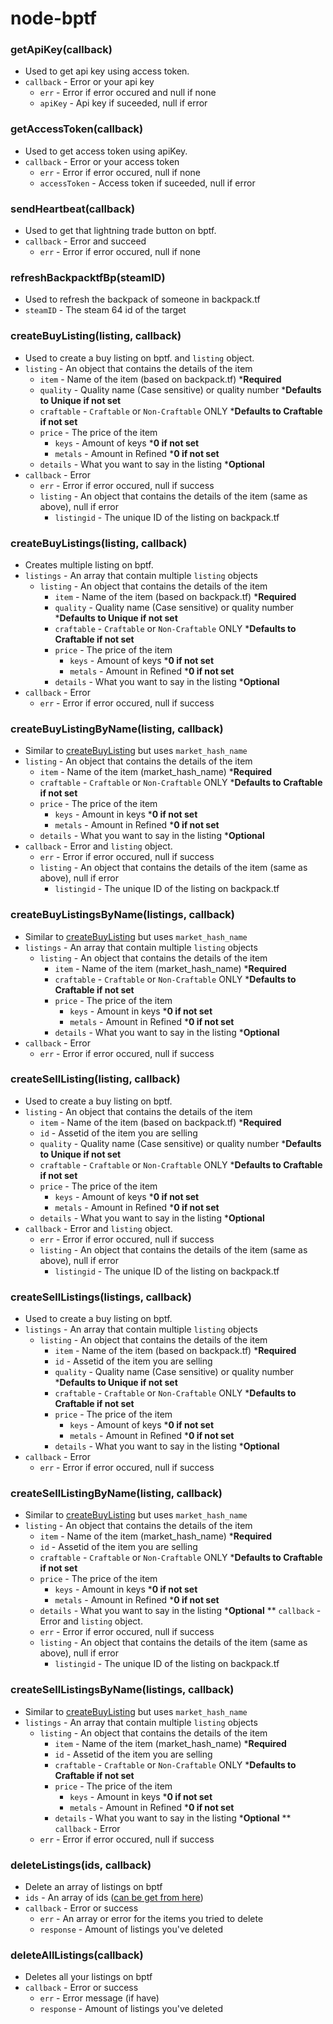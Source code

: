 # node-bptf

### getApiKey(callback)  
* Used to get api key using access token.
* `callback` -  Error or your api key
	* `err` - Error if error occured and null if none
	* `apiKey` - Api key if suceeded, null if error

### getAccessToken(callback)
* Used to get access token using apiKey.
* `callback` - Error or your access token
	* `err` - Error if error occured, null if none
	* `accessToken` - Access token if suceeded, null if error

### sendHeartbeat(callback)
* Used to get that lightning trade button on bptf.
* `callback` - Error and succeed
	* `err` - Error if error occured, null if none
	
### refreshBackpacktfBp(steamID)
* Used to refresh the backpack of someone in backpack.tf  
* `steamID` - The steam 64 id of the target

### createBuyListing(listing, callback)
* Used to create a buy listing on bptf. and `listing` object.
* `listing` - An object that contains the details of the item
	* `item` - Name of the item (based on backpack.tf) ***Required**
	* `quality` - Quality name (Case sensitive) or quality number ***Defaults to Unique if not set**
	* `craftable` - `Craftable` or `Non-Craftable` ONLY ***Defaults to Craftable if not set**
	* `price` - The price of the item
		* `keys` - Amount of keys ***0 if not set**
		* `metals` - Amount in Refined ***0 if not set**
	* `details` - What you want to say in the listing ***Optional**
* `callback` - Error
	* `err` - Error if error occured, null if success
	* `listing` - An object that contains the details of the item (same as above), null if error
		* `listingid` - The unique ID of the listing on backpack.tf

### createBuyListings(listing, callback)
* Creates multiple listing on bptf.
* `listings` - An array that contain multiple `listing` objects
	* `listing` - An object that contains the details of the item
		* `item` - Name of the item (based on backpack.tf) ***Required**
		* `quality` - Quality name (Case sensitive) or quality number ***Defaults to Unique if not set**
		* `craftable` - `Craftable` or `Non-Craftable` ONLY ***Defaults to Craftable if not set**
		* `price` - The price of the item
			* `keys` - Amount of keys ***0 if not set**
			* `metals` - Amount in Refined ***0 if not set**
		* `details` - What you want to say in the listing ***Optional**
* `callback` - Error 
	* `err` - Error if error occured, null if success
	
### createBuyListingByName(listing, callback)
* Similar to [createBuyListing](https://github.com/xLeeJYx/node-bptf/wiki/Methods#createbuylistinglisting-callback) but uses `market_hash_name`
* `listing` - An object that contains the details of the item
	* `item` - Name of the item (market_hash_name) ***Required**
	* `craftable` - `Craftable` or `Non-Craftable` ONLY ***Defaults to Craftable if not set**
	* `price` - The price of the item
		* `keys` - Amount in keys ***0 if not set**
		* `metals` - Amount in Refined ***0 if not set**
	* `details` - What you want to say in the listing ***Optional**
* `callback` - Error and `listing` object.
	* `err` - Error if error occured, null if success
	* `listing` - An object that contains the details of the item (same as above), null if error
		* `listingid` - The unique ID of the listing on backpack.tf
	
### createBuyListingsByName(listings, callback)
* Similar to [createBuyListing](https://github.com/xLeeJYx/node-bptf/wiki/Methods#createbuylistinglisting-callback) but uses `market_hash_name`
* `listings` - An array that contain multiple `listing` objects
	* `listing` - An object that contains the details of the item
		* `item` - Name of the item (market_hash_name) ***Required**
		* `craftable` - `Craftable` or `Non-Craftable` ONLY ***Defaults to Craftable if not set**
		* `price` - The price of the item
			* `keys` - Amount in keys ***0 if not set**
			* `metals` - Amount in Refined ***0 if not set**
		* `details` - What you want to say in the listing ***Optional**
* `callback` - Error
	* `err` - Error if error occured, null if success

### createSellListing(listing, callback)
* Used to create a buy listing on bptf.
* `listing` - An object that contains the details of the item
	* `item` - Name of the item (based on backpack.tf) ***Required**
	* `id` - Assetid of the item you are selling
	* `quality` - Quality name (Case sensitive) or quality number ***Defaults to Unique if not set**
	* `craftable` - `Craftable` or `Non-Craftable` ONLY ***Defaults to Craftable if not set**
	* `price` - The price of the item
		* `keys` - Amount of keys ***0 if not set**
		* `metals` - Amount in Refined ***0 if not set**
	* `details` - What you want to say in the listing ***Optional**
* `callback` - Error and `listing` object.
	* `err` - Error if error occured, null if success
	* `listing` - An object that contains the details of the item (same as above), null if error
		* `listingid` - The unique ID of the listing on backpack.tf

### createSellListings(listings, callback)
* Used to create a buy listing on bptf.
* `listings` - An array that contain multiple `listing` objects
	* `listing` - An object that contains the details of the item
		* `item` - Name of the item (based on backpack.tf) ***Required**
		* `id` - Assetid of the item you are selling
		* `quality` - Quality name (Case sensitive) or quality number ***Defaults to Unique if not set**
		* `craftable` - `Craftable` or `Non-Craftable` ONLY ***Defaults to Craftable if not set**
		* `price` - The price of the item
			* `keys` - Amount of keys ***0 if not set**
			* `metals` - Amount in Refined ***0 if not set**
		* `details` - What you want to say in the listing ***Optional**
* `callback` - Error
	* `err` - Error if error occured, null if success

### createSellListingByName(listing, callback)
* Similar to [createBuyListing](https://github.com/xLeeJYx/node-bptf/wiki/Methods#createselllistinglisting-callback) but uses `market_hash_name`
* `listing` - An object that contains the details of the item
	* `item` - Name of the item (market_hash_name) ***Required**
	* `id` - Assetid of the item you are selling
	* `craftable` - `Craftable` or `Non-Craftable` ONLY ***Defaults to Craftable if not set**
	* `price` - The price of the item
		* `keys` - Amount in keys ***0 if not set**
		* `metals` - Amount in Refined ***0 if not set**
	* `details` - What you want to say in the listing ***Optional**
** `callback` - Error and `listing` object.
	* `err` - Error if error occured, null if success
	* `listing` - An object that contains the details of the item (same as above), null if error
		* `listingid` - The unique ID of the listing on backpack.tf
	
### createSellListingsByName(listings, callback)
* Similar to [createBuyListing](https://github.com/xLeeJYx/node-bptf/wiki/Methods#createselllistinglisting-callback) but uses `market_hash_name`
* `listings` - An array that contain multiple `listing` objects
	* `listing` - An object that contains the details of the item
		* `item` - Name of the item (market_hash_name) ***Required**
		* `id` - Assetid of the item you are selling
		* `craftable` - `Craftable` or `Non-Craftable` ONLY ***Defaults to Craftable if not set**
		* `price` - The price of the item
			* `keys` - Amount in keys ***0 if not set**
			* `metals` - Amount in Refined ***0 if not set**
		* `details` - What you want to say in the listing ***Optional**
** `callback` - Error
	* `err` - Error if error occured, null if success
	
### deleteListings(ids, callback)
* Delete an array of listings on bptf
* `ids` - An array of ids ([can be get from here](https://backpack.tf/api/classifieds/listings/v1?token=))
* `callback` - Error or success
	* `err` - An array or error for the items you tried to delete
	* `response` - Amount of listings you've deleted

### deleteAllListings(callback)
* Deletes all your listings on bptf
* `callback` - Error or success
	* `err` - Error message (if have)
	* `response` - Amount of listings you've deleted